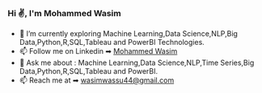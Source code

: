 ### Hi ✌, I'm Mohammed Wasim

- 🔭 I’m currently exploring Machine Learning,Data Science,NLP,Big Data,Python,R,SQL,Tableau and PowerBI Technologies.
- 📫 Follow me on Linkedin ➡︎ [Mohammed Wasim](www.linkedin.com/in/mdwasimrd)
- 💬 Ask me about :  Machine Learning,Data Science,NLP,Time Series,Big Data,Python,R,SQL,Tableau and PowerBI.
- 📫 Reach me at ➡︎ wasimwassu44@gmail.com

